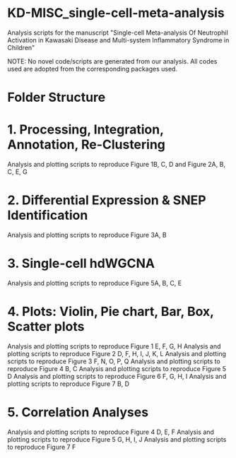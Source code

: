 # KD-MISC_single-cell-meta-analysis
Analysis scripts for the manuscript "Single-cell Meta-analysis Of Neutrophil Activation in Kawasaki Disease and Multi-system Inflammatory Syndrome in Children"

NOTE: No novel code/scripts are generated from our analysis. All codes used are adopted from the corresponding packages used.

# Folder Structure

# 1. Processing, Integration, Annotation, Re-Clustering
Analysis and plotting scripts to reproduce Figure 1B, C, D and Figure 2A, B, C, E, G

# 2. Differential Expression & SNEP Identification
Analysis and plotting scripts to reproduce Figure 3A, B


# 3. Single-cell hdWGCNA
Analysis and plotting scripts to reproduce Figure 5A, B, C, E


# 4. Plots: Violin, Pie chart, Bar, Box, Scatter plots
Analysis and plotting scripts to reproduce Figure 1 E, F, G, H
Analysis and plotting scripts to reproduce Figure 2 D, F, H, I, J, K, L
Analysis and plotting scripts to reproduce Figure 3 F, N, O, P, Q
Analysis and plotting scripts to reproduce Figure 4 B, C
Analysis and plotting scripts to reproduce Figure 5 D
Analysis and plotting scripts to reproduce Figure 6 F, G, H, I
Analysis and plotting scripts to reproduce Figure 7 B, D

# 5. Correlation Analyses
Analysis and plotting scripts to reproduce Figure 4 D, E, F
Analysis and plotting scripts to reproduce Figure 5 G, H, I, J
Analysis and plotting scripts to reproduce Figure 7 F





